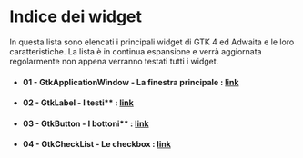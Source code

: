 # Indice dei widget
In questa lista sono elencati i principali widget di GTK 4 ed Adwaita e le loro caratteristiche. La lista è in continua espansione e verrà aggiornata regolarmente non appena verranno testati tutti i widget.

- #### 01 - GtkApplicationWindow - La finestra principale : [link](/Capitoli/Guida_ai_widget/01_GtkApplicationWindow.md)
- #### 02 - GtkLabel - I testi** : [link](/Capitoli/Guida_ai_widget/02_GtkLabel.md)
- #### 03 - GtkButton - I bottoni** : [link](/Capitoli/Guida_ai_widget/03_GtkButton.md)
- #### 04 - GtkCheckList - Le checkbox : [link](/Capitoli/Guida_ai_widget/04_GtkCheckList.md)
